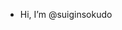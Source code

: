 - Hi, I’m @suiginsokudo

<!---
suiginsokudo/suiginsokudo is a ✨ special ✨ repository because its `README.md` (this file) appears on your GitHub profile.
You can click the Preview link to take a look at your changes.
--->
